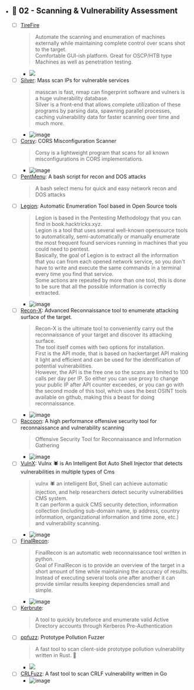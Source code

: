 
  - ## 🔸 02 - Scanning & Vulnerability Assessment
    - [ ] [TireFire](https://github.com/CoolHandSquid/TireFire)
      > Automate the scanning and enumeration of machines externally while maintaining complete control over scans shot to the target. <br> Comfortable GUI-ish platform. Great for OSCP/HTB type Machines as well as penetration testing.
        - ![](https://github.com/CoolHandSquid/TireFire/raw/TireFire_V4/Videos/TireFire_tilix_demo.gif) 
    - [ ] [Silver](https://github.com/s0md3v/Silver): Mass scan IPs for vulnerable services
      > masscan is fast, nmap can fingerprint software and vulners is a huge vulnerability database. <br> Silver is a front-end that allows complete utilization of these programs by parsing data, spawning parallel processes, caching vulnerability data for faster scanning over time and much more.
        - ![image](https://user-images.githubusercontent.com/51442719/173207113-f2789b88-71e9-45e5-8855-f6934d679a63.png)
    - [ ] [Corsy](https://github.com/s0md3v/Corsy): CORS Misconfiguration Scanner
      > Corsy is a lightweight program that scans for all known misconfigurations in CORS implementations.
        - ![image](https://user-images.githubusercontent.com/51442719/173207137-a2d1a128-160f-4d87-b8c3-94659085d476.png)
    - [ ] [PentMenu](https://github.com/GinjaChris/pentmenu): A bash script for recon and DOS attacks
      > A bash select menu for quick and easy network recon and DOS attacks
    - [ ] [Legion](https://github.com/carlospolop/legion): Automatic Enumeration Tool based in Open Source tools
      > Legion is based in the Pentesting Methodology that you can find in book.hacktricks.xyz. <br> Legion is a tool that uses several well-known opensource tools to automatically, semi-automatically or manually enumerate the most frequent found services running in machines that you could need to pentest. <br> Basically, the goal of Legion is to extract all the information that you can from each opened network service, so you don't have to write and execute the same commands in a terminal every time you find that service. <br> Some actions are repeated by more than one tool, this is done to be sure that all the possible information is correctly extracted.
        -  ![image](https://user-images.githubusercontent.com/51442719/173207201-2fcbf96c-536a-4b55-bad0-23591c37cd72.png)
    - [ ] [Recon-X](https://github.com/Yashvendra/Recon-X): Advanced Reconnaissance tool to enumerate attacking surface of the target.
      > Recon-X is the ultimate tool to conveniently carry out the reconnaissance of your target and discover its attacking surface. <br> The tool itself comes with two options for installation. <br> First is the API mode, that is based on hackertarget API making it light and efficient and can be used for the identification of potential vulnerabilities. <br> However, the API is the free one so the scans are limited to 100 calls per day per IP. So either you can use proxy to change your public IP after API counter exceedes, or you can go with the second mode of this tool, which uses the best OSINT tools available on github, making this a beast for doing reconnaissance.
        - ![image](https://user-images.githubusercontent.com/51442719/173207237-c0f9c863-1e18-423c-ae4d-18d67810b8a0.png)
    - [ ] [Raccoon](https://github.com/evyatarmeged/Raccoon): A high performance offensive security tool for reconnaissance and vulnerability scanning
      > Offensive Security Tool for Reconnaissance and Information Gathering
        - ![image](https://user-images.githubusercontent.com/51442719/173207277-bf34b595-075b-430f-9439-acf8987253e9.png)
    - [ ] [VulnX](https://github.com/anouarbensaad/vulnx): Vulnx 🕷️ is An Intelligent Bot Auto Shell Injector that detects vulnerabilities in multiple types of Cms
      > vulnx 🕷️ an intelligent Bot, Shell can achieve automatic injection, and help researchers detect security vulnerabilities CMS system. <br> It can perform a quick CMS security detection, information collection (including sub-domain name, ip address, country information, organizational information and time zone, etc.) and vulnerability scanning.
        - ![image](https://user-images.githubusercontent.com/51442719/173207293-188a175c-4eec-4c66-b739-3aaae2bd4dd9.png)
    - [ ] [FinalRecon](https://github.com/thewhiteh4t/FinalRecon): 
      > FinalRecon is an automatic web reconnaissance tool written in python. <br> Goal of FinalRecon is to provide an overview of the target in a short amount of time while maintaining the accuracy of results. <br> Instead of executing several tools one after another it can provide similar results keeping dependencies small and simple.
        - ![image](https://user-images.githubusercontent.com/51442719/173207317-19a536c3-3156-4e1c-8f5f-6cd1c2a4ad89.png)
    - [ ] [Kerbrute](https://github.com/ropnop/kerbrute): 
      > A tool to quickly bruteforce and enumerate valid Active Directory accounts through Kerberos Pre-Authentication
    - [ ] [ppfuzz](https://github.com/dwisiswant0/ppfuzz): Prototype Pollution Fuzzer        
      > A fast tool to scan client-side prototype pollution vulnerability written in Rust. 🦀
        - ![](https://user-images.githubusercontent.com/25837540/125734819-b4e53913-6f6b-4d3c-937a-e936526d6483.gif)
    - [ ] [CRLFuzz](https://github.com/dwisiswant0/crlfuzz): A fast tool to scan CRLF vulnerability written in Go
      - ![image](https://user-images.githubusercontent.com/51442719/173209491-08419edb-0cb8-4fe2-acf1-d4f7fd3d6334.png)


